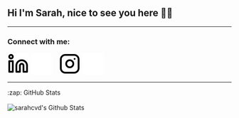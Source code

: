 ## Hi I'm Sarah, nice to see you here 👋🏻



---

### Connect with me:

[![website](./img/linkedin-light.svg)](https://www.linkedin.com/in/sarah-christine-van-dijk-641ab1142/#gh-light-mode-only)
[![website](./img/linkedin-dark.svg)](https://www.linkedin.com/in/sarah-christine-van-dijk-641ab1142/#gh-dark-mode-only)
&nbsp;&nbsp;
[![website](./img/instagram-light.svg)](https://instagram.com/sarahcvd#gh-light-mode-only)
[![website](./img/instagram-dark.svg)](https://instagram.com/sarahcvd#gh-dark-mode-only)

---

<summary>:zap: GitHub Stats</summary>

<br />

<img align="left" alt="sarahcvd's Github Stats" src="https://github-readme-stats.vercel.app/api?username=sarahcvd&show_icons=true&hide_border=true&theme=synthwave" />

<br />


[instagram]: https://instagram.com/sarahcvd
[linkedin]: https://linkedin.com/in/sarah-christine-van-dijk-641ab1142
